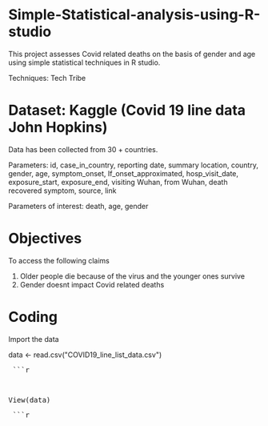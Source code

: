 # Simple-Statistical-analysis-using-R-studio
This project assesses Covid related deaths on the basis of gender and age using simple statistical techniques in R studio. 

Techniques: Tech Tribe

# Dataset: Kaggle (Covid 19 line data John Hopkins)

Data has been collected from 30 + countries.



Parameters: id,	case_in_country,	reporting date,	summary	location,	country,	gender,	age,	symptom_onset,	If_onset_approximated,	hosp_visit_date,	exposure_start,	exposure_end,	visiting Wuhan,	from Wuhan,	death	recovered	symptom,	source,	link		



Parameters of interest: death, age, gender


# Objectives

To access the following claims

1. Older people die because of the virus and the younger ones survive
2. Gender doesnt impact Covid related deaths


# Coding

Import the data

data <- read.csv("COVID19_line_list_data.csv") <pre> ```r

View(data) <pre> ```r

